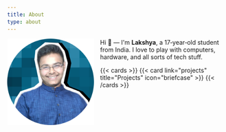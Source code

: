```yaml
---
title: About
type: about
---
```


<img src='https://github.com/Lakshya-Coder/lakshyaseth7089/blob/master/static/images/me.png?raw=true'  width="40%" height="40%" align='left' style="margin-right: 15px;">

Hi 👋 — I'm **Lakshya**, a 17‑year‑old student from India. I love to play with computers, hardware, and all sorts of tech stuff.

{{< cards >}}
  {{< card link="projects" title="Projects" icon="briefcase" >}}
{{< /cards >}}
